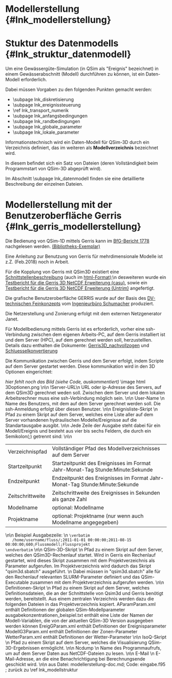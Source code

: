 Modellerstellung {#lnk_modellerstellung}
================

# Stuktur des Datenmodells {#lnk_struktur_datenmodell} 

Um eine Gewässergüte-Simulation (in QSim als "Ereignis" bezeichnet)
in einem Gewässerabschnitt (Modell) durchführen zu können, ist ein Daten-Modell 
erforderlich.

Dabei müssen Vorgaben zu den folgenden Punkten gemacht werden:

- \subpage lnk_diskretisierung 
- \subpage lnk_ereignissteuerung
- \ref lnk_transport_numerik
- \subpage lnk_anfangsbedingungen 
- \subpage lnk_randbedingungen
- \subpage lnk_globale_parameter
- \subpage lnk_lokale_parameter



Informationstechnisch wird ein Daten-Modell für QSim-3D durch ein Verzeichnis definiert,
das im weiteren als <b>Modellverzeichnis</b> bezeichnet wird.

In diesem befindet sich ein Satz von Dateien (deren Vollständigkeit beim Programmstart von QSim-3D abgeprüft wird).

Im Abschnitt \subpage lnk_datenmodell finden sie eine detaillierte Beschreibung der einzelnen Dateien.

# Modellerstellung mit der Benutzeroberfläche Gerris {#lnk_gerris_modellerstellung} 

Die Bedienung von QSim-1D mittels Gerris kann im
<a href="./pdf/BfG_1778.pdf" target="_blank">BfG-Bericht 1778</a> nachgelesen werden.
<a href="http://bibliothek.bafg.de/webopac/index.asp?detsuche_systematik=gs+1697" target="_blank">
(Bibliotheks-Exemplar)</a>


Eine Anleitung zur Benutzung von Gerris für mehrdimensionale Modelle ist z.Z. 
(Feb.2018) noch in Arbeit.

Für die Kopplung von Gerris mit QSim3D existiert eine <a href="./pdf/QSim3D_Gerris_Schnittstelle_1p0.pdf" target="_blank">Schnittstellenbeschreibung</a>
(auch im <a href="./html/Qsim3d_Gerris_Schnittstelle/index.html" target="_blank">html-Format</a>);\n
desweiteren wurde ein <a href="./pdf/Gerris123D.Test.3D.1.0.pdf" target="_blank">Testbericht für die Gerris 3D NetCDF Erweiterung (casu)</a>,
sowie ein <a href="./pdf/Gerris123D_Test_3D_NetCDF_0p1.pdf" target="_blank">Testbericht für die Gerris 3D NetCDF Erweiterung (Untrim)</a> angefertigt.


Die grafische Benutzeroberfläche GERRIS wurde
auf der Basis des <a href="./pdf/Gerris123D.Feinkonzept.3D.1.0.pdf" target="_blank">DV-technischen Feinkonzepts</a>
vom <a href="http://www.wasserundumwelt.de" target="_blank">Ingenieurbüro Schumacher</a>  produziert.


Die Netzerstellung und Zonierung erfolgt mit dem externen Netzgenerator Janet.


Für Modellbedienung mittels Gerris ist es erforderlich, vorher eine ssh-Verbindung
zwischen dem eigenen Arbeits-PC, auf dem Gerris installiert ist und dem 
Server (HPC), auf dem gerechnet werden soll, herzustelllen.
Details dazu enthalten die Dokumente:
<a href="./pdf/Gerris3D_nachvollzogenJens.pdf" target="_blank">Gerris3D_nachvollzogen</a>
und <a href="./pdf/Schluesselkonvertierung.pdf" target="_blank">Schluesselkonvertierung</a>


Die Kommunikation zwischen Gerris und dem Server erfolgt, indem Scripte auf 
dem Server gestartet werden.
Diese kommunikation wird in den 3D Optionen eingerichtet:


<em> hier fehlt noch das Bild (siehe Code, auskommentiert) </em>
\image html 3Doptionen.png
\n\n
!Server-URL\n
   URL oder ip-Adresse des Servers, auf dem QSim3D gerechnet weden soll. Zwischen dem Server und dem lokalen Arbeitsrechner muss eine ssh-Verbindung möglich sein.
\n\n
User-Name \n
   Name des Benutzers, mit dem auf dem Server gerechnet werden soll. Die ssh-Anmeldung erfolgt über diesen Benutzer.
\n\n
Ereignisliste-Skript \n
   Pfad zu einem Skript auf dem Server, welches eine Liste aller auf dem Server vorhandenen hydraulischen Modelle/Ereignisse auf die Standartausgabe ausgibt.
\n\n
   Jede Zeile der Ausgabe steht dabei für ein Modell/Ereignis und besteht aus vier bis sechs Feldern, die durch ein Semikolon(;) getrennt sind:
\n\n
<table Ereignisliste>
<tr><td> Verzeichnispfad  </td><td> Vollständiger Pfad des Modellverzeichnisses auf dem Server   </td></tr>
<tr><td> Startzeitpunkt  </td><td> Startzeitpunkt des Ereignisses im Format Jahr-Monat-Tag Stunde:Minute:Sekunde   </td></tr>
<tr><td> Endzeitpunkt  </td><td> Endzeitpunkt des Ereignisses im Format Jahr-Monat-Tag Stunde:Minute:Sekunde   </td></tr>
<tr><td> Zeitschrittweite  </td><td> Zeitschrittweite des Ereignisses in Sekunden als ganze Zahl   </td></tr>
<tr><td> Modellname  </td><td> optional: Modellname   </td></tr>
<tr><td> Projektname  </td><td> optional: Projektname (nur wenn auch Modellname angegegeben)   </td></tr>
</table>
\n\n
   Beispiel Ausgabezeile: \n
<code>\verbatim
   /home/username/fluss/;2011-01-01 00:00:00;2011-08-15 00:00:00;600;Flussmodell;Flussprojekt
\endverbatim</code>
\n\n
QSim-3D-Skript \n
   Pfad zu einem Skript auf dem Server, welches den QSim3D-Rechenlauf startet.
   Wird in Gerris ein Rechenlauf gestartet, wird dieses Skript zusammen mit dem Projektverzeichnis als Parameter aufgerufen. Im Projektverzeichnis wird dadurch das Skript "qsim3d.sbatch" ausgeführt.
   \n
   Dabei müssen in "qsim3d.sbatch" alle für den Rechenlauf relevanten SLURM-Parameter definiert und das QSim-Executable zusammen mit dem Projektverzeichnis aufgerufen werden.
\n\n
Definitionen-Skript \n
   Pfad zu einem Skript auf dem Server, welches Definitionsdateien, die an der Schnittstelle von Qsim3d und Gerris benötigt werden, bereitstellt. Aus einem zentralen Verzeichnis werden dazu die folgenden Dateien in das Projektverzeichnis kopiert.
      AParamParam.xml                   enthält Definitionen der globalen QSim-Modellparameter
      ausgabekonzentrationen_beispiel.txt    enthält eine Liste der Namen der Modell-Variablen, die von der aktuellen QSim-3D Version ausgegeben werden können
      EreigGParam.xml                     enthält Definitionen der Ereignisparameter
      ModellG3Param.xml                  enthält Definitionen der Zonen-Parameter
      WetterParam.xml                     enthält Definitionen der Wetter-Parameter
\n\n
IsoQ-Skript \n
   Pfad zu einem Skript auf dem Server, welches die Visualisierung QSim-3D-Ergebnissen ermöglicht.
\n\n
Ncdump \n
   Name des Programmaufrufs, um auf dem Server Daten aus NetCDF-Dateien zu lesen.
\n\n
E-Mail \n
   E-Mail-Adresse, an die eine Benachrichtigung bei Berechnungsende geschickt wird.
\n\n
aus Datei: modellerstellung-doc.md; Code: eingabe.f95 ; zurück zu \ref lnk_modellstruktur

